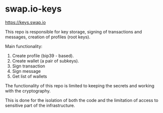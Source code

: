 # swap.io-keys
https://keys.swap.io

This repo is responsible for key storage, signing of transactions and messages, creation of profiles (root keys).

Main functionality:

1. Create profile (bip39 - based).
2. Create wallet (a pair of subkeys).
3. Sign transaction
4. Sign message
5. Get list of wallets

The functionality of this repo is limited to keeping the secrets and working with the cryptography.

This is done for the isolation of both the code and the limitation of access to sensitive part of the infrastructure.
